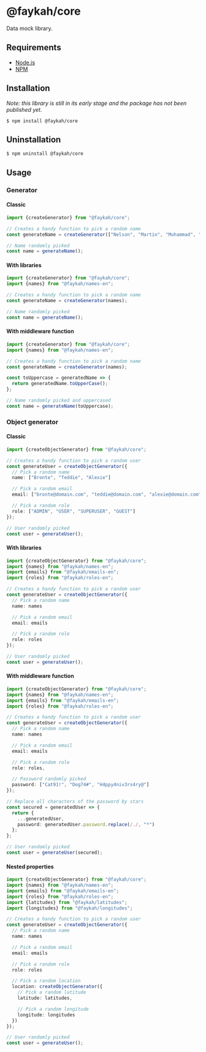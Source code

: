 # @faykah/core

Data mock library.

## Requirements

- [Node.js](https://nodejs.org/en/)
- [NPM](https://www.npmjs.com/)

## Installation

*Note: this library is still in its early stage and the package has not been published yet.*

```console
$ npm install @faykah/core
```

## Uninstallation

```console
$ npm uninstall @faykah/core
```

## Usage

### Generator

#### Classic

```typescript
import {createGenerator} from "@faykah/core";

// Creates a handy function to pick a random name
const generateName = createGenerator(["Nelson", "Martin", "Muhammad", "Mahatma", "Dalai"]);

// Name randomly picked
const name = generateName();
```

#### With libraries

```typescript
import {createGenerator} from "@faykah/core";
import {names} from "@faykah/names-en";

// Creates a handy function to pick a random name
const generateName = createGenerator(names);

// Name randomly picked
const name = generateName();
```

#### With middleware function

```typescript
import {createGenerator} from "@faykah/core";
import {names} from "@faykah/names-en";

// Creates a handy function to pick a random name
const generateName = createGenerator(names);

const toUppercase = generatedName => {
  return generatedName.toUpperCase();
};

// Name randomly picked and uppercased
const name = generateName(toUppercase);
```

### Object generator

#### Classic

```typescript
import {createObjectGenerator} from "@faykah/core";

// Creates a handy function to pick a random user
const generateUser = createObjectGenerator({
  // Pick a random name
  name: ["Bronte", "Teddie", "Alexie"]

  // Pick a random email
  email: ["bronte@domain.com", "teddie@domain.com", "alexie@domain.com"],

  // Pick a random role
  role: ["ADMIN", "USER", "SUPERUSER", "GUEST"]
});

// User randomly picked
const user = generateUser();
```

#### With libraries

```typescript
import {createObjectGenerator} from "@faykah/core";
import {names} from "@faykah/names-en";
import {emails} from "@faykah/emails-en";
import {roles} from "@faykah/roles-en";

// Creates a handy function to pick a random user
const generateUser = createObjectGenerator({
  // Pick a random name
  name: names

  // Pick a random email
  email: emails

  // Pick a random role
  role: roles
});

// User randomly picked
const user = generateUser();
```

#### With middleware function

```typescript
import {createObjectGenerator} from "@faykah/core";
import {names} from "@faykah/names-en";
import {emails} from "@faykah/emails-en";
import {roles} from "@faykah/roles-en";

// Creates a handy function to pick a random user
const generateUser = createObjectGenerator({
  // Pick a random name
  name: names

  // Pick a random email
  email: emails

  // Pick a random role
  role: roles,

  // Password randomly picked
  password: ["Cat91!", "Dog74#", "H4ppy4niv3rs4ry@"]
});

// Replace all characters of the password by stars
const secured = generatedUser => {
  return {
    ...generatedUser,
    password: generatedUser.password.replace(/./, "*")
  };
};

// User randomly picked
const user = generateUser(secured);
```

#### Nested properties

```typescript
import {createObjectGenerator} from "@faykah/core";
import {names} from "@faykah/names-en";
import {emails} from "@faykah/emails-en";
import {roles} from "@faykah/roles-en";
import {latitudes} from "@faykah/latitudes";
import {longitudes} from "@faykah/longitudes";

// Creates a handy function to pick a random user
const generateUser = createObjectGenerator({
  // Pick a random name
  name: names

  // Pick a random email
  email: emails

  // Pick a random role
  role: roles

  // Pick a random location
  location: createObjectGenerator({
    // Pick a random latitude
    latitude: latitudes,

    // Pick a random longitude
    longitude: longitudes
  })
});

// User randomly picked
const user = generateUser();
```
